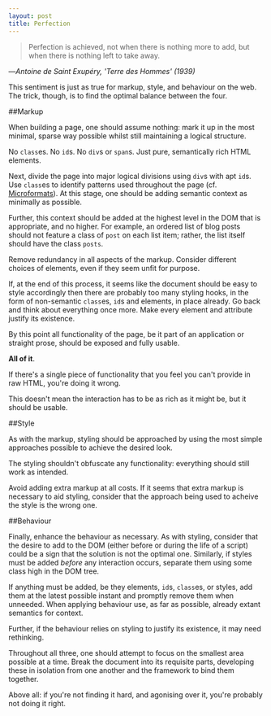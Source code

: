 ```yaml
---
layout: post
title: Perfection
---
```

> Perfection is achieved, not when there is nothing more to add, but when there is nothing left to take away.

<div>—<cite>Antoine de Saint Exupéry, 'Terre des Hommes' (1939)</cite></div>

This sentiment is just as true for markup, style, and behaviour on the web. The trick, though, is to find the optimal balance between the four.

##Markup

When building a page, one should assume nothing: mark it up in the most minimal, sparse way possible whilst still maintaining a logical structure.

No `class`es. No `id`s. No `div`s or `span`s. Just pure, semantically rich HTML elements.

Next, divide the page into major logical divisions using `div`s with apt `id`s. Use `class`es to identify patterns used throughout the page (cf. [Microformats][]). At this stage, one should be adding semantic context as minimally as possible.

Further, this context should be added at the highest level in the DOM that is appropriate, and no higher. For example, an ordered list of blog posts should not feature a class of `post` on each list item; rather, the list itself should have the class `posts`.

Remove redundancy in all aspects of the markup. Consider different choices of elements, even if they seem unfit for purpose.

If, at the end of this process, it seems like the document should be easy to style accordingly then there are probably too many styling hooks, in the form of non-semantic `class`es, `id`s and elements, in place already. Go back and think about everything once more. Make every element and attribute justify its existence.

By this point all functionality of the page, be it part of an application or straight prose, should be exposed and fully usable.

**All of it**.

If there's a single piece of functionality that you feel you can't provide in raw HTML, you're doing it wrong.

This doesn't mean the interaction has to be as rich as it might be, but it should be usable.

##Style

As with the markup, styling should be approached by using the most simple approaches possible to achieve the desired look.

The styling shouldn't obfuscate any functionality: everything should still work as intended.

Avoid adding extra markup at all costs. If it seems that extra markup is necessary to aid styling, consider that the approach being used to acheive the style is the wrong one.

##Behaviour

Finally, enhance the behaviour as necessary. As with styling, consider that the desire to add to the DOM (either before or during the life of a script) could be a sign that the solution is not the optimal one. Similarly, if styles must be added _before_ any interaction occurs, separate them using some class high in the DOM tree.

If anything must be added, be they elements, `id`s, `class`es, or styles, add them at the latest possible instant and promptly remove them when unneeded. When applying behaviour use, as far as possible, already extant semantics for context.

Further, if the behaviour relies on styling to justify its existence, it may need rethinking.

Throughout all three, one should attempt to focus on the smallest area possible at a time. Break the document into its requisite parts, developing these in isolation from one another and the framework to bind them together.

Above all: if you're not finding it hard, and agonising over it, you're probably not doing it right.

[Microformats]: http://microformats.org/
